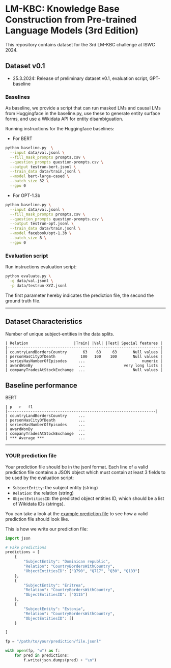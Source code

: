 # LM-KBC: Knowledge Base Construction from Pre-trained Language Models (3rd Edition)

This repository contains dataset for the 3rd LM-KBC challenge at ISWC 2024.

## Dataset v0.1

 - 25.3.2024: Release of preliminary dataset v0.1, evaluation script, GPT-baseline

### Baselines

As baseline, we provide a script that can run masked LMs and causal LMs from Huggingface in the baseline.py, use these to generate entity surface forms, and use a Wikidata API for entity disambiguation.

Running instructions for the Huggingface baselines:
 - For BERT

```bash
python baseline.py  \
  --input data/val.jsonl \
  --fill_mask_prompts prompts.csv \
  --question_prompts question-prompts.csv \
  --output testrun-bert.jsonl \
  --train_data data/train.jsonl \
  --model bert-large-cased \
  --batch_size 32 \
  --gpu 0
```

 - For OPT-1.3b

```bash
python baseline.py \
  --input data/val.jsonl \
  --fill_mask_prompts prompts.csv \
  --question_prompts question-prompts.csv \
  --output testrun-opt.jsonl \
  --train_data data/train.jsonl \
  --model facebook/opt-1.3b \
  --batch_size 8 \
  --gpu 0
```

 
### Evaluation script

Run instructions evaluation script:
```bash
python evaluate.py \
  -g data/val.jsonl \
  -p data/testrun-XYZ.jsonl
```

The first parameter hereby indicates the prediction file, the second the ground truth file.

----------------------------------------------------------------

## Dataset Characteristics
Number of unique subject-entities in the data splits.

```text
| Relation                    |Train| |Val| |Test| Special features |
|-------------------------------------------------------------------|
| countryLandBordersCountry       63    63     63       Null values |
| personHasCityOfDeath           100   100    100       Null values |
| seriesHasNumberOfEpisodes     ...                         numeric |
| awardWonBy                    ...                 very long lists |
| companyTradesAtStockExchange  ...                     Null values |                           
```

## Baseline performance

BERT

```text
| p   r   f1
|-----------------------------------------------------------------|
| countryLandBordersCountry     ...
| personHasCityOfDeath          ...
| seriesHasNumberOfEpisodes     ...
| awardWonBy                    ...
| companyTradesAtStockExchange  ...
| *** Average ***               ...
```
----------------------------------------------------------------

### YOUR prediction file

Your prediction file should be in the jsonl format.
Each line of a valid prediction file contains a JSON object which must
contain at least 3 fields to be used by the evaluation script:

- ``SubjectEntity``: the subject entity (string)
- ``Relation``: the relation (string)
- ``ObjectEntitiesID``: the predicted object entities ID, which should be a list of Wikidata IDs (strings).

You can take a look at the [example prediction file](data/dev.pred.jsonl) to
see how a valid prediction file should look like.

This is how we write our prediction file:

```python
import json

# Fake predictions
predictions = [
    {
        "SubjectEntity": "Dominican republic",
        "Relation": "CountryBordersWithCountry",
        "ObjectEntitiesID": ["Q790", "Q717", "Q30", "Q183"]
    },
    {
        "SubjectEntity": "Eritrea",
        "Relation": "CountryBordersWithCountry",
        "ObjectEntitiesID": ["Q115"]
    },
    {
        "SubjectEntity": "Estonia",
        "Relation": "CountryBordersWithCountry",
        "ObjectEntitiesID": []
    }

]

fp = "/path/to/your/prediction/file.jsonl"

with open(fp, "w") as f:
    for pred in predictions:
        f.write(json.dumps(pred) + "\n")
```
